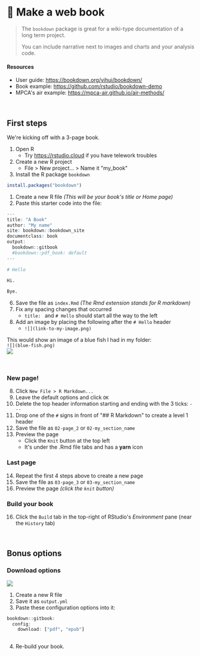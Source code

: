 # :book: Make a web book 

> The `bookdown` package is great for a wiki-type documentation of a long term project.
>
> You can include narrative next to images and charts and your analysis code.

#### Resources

- User guide: https://bookdown.org/yihui/bookdown/
- Book example: https://github.com/rstudio/bookdown-demo
- MPCA's air example: https://mpca-air.github.io/air-methods/  

<br>

## First steps

We're kicking off with a 3-page book. 

1. Open R
    - Try https://rstudio.cloud if you have telework troubles
1. Create a new R project
    - File > New project... > Name it "my_book"
1. Install the R package `bookdown`

```r
install.packages("bookdown")
```

1. Create a new R file _(This will be your book's title or Home page)_
1. Paste this starter code into the file:

```r
---
title: "A Book"
author: "My name"
site: bookdown::bookdown_site
documentclass: book
output:
  bookdown::gitbook
  #bookdown::pdf_book: default
---
  
# Hello
  
Hi.

Bye.

```

6. Save the file as `index.Rmd` _(The Rmd extension stands for R markdown)_
6. Fix any spacing changes that occurred 
    - `title: ` and `# Hello` should start all the way to the left
6. Add an image by placing the following after the `# Hello` header
    - `![](link-to-my-image.png)`
    
This would show an image of a blue fish I had in my folder:   
`![](blue-fish.png)`  
![](https://i.pinimg.com/236x/09/3f/01/093f01c6016cf56b08598bb78604faf0--fish-template-santa-fe.jpg)

<br>

### New page!

8. Click `New File > R Markdown...`
8. Leave the default options and click `OK`
8. Delete the top header information starting and ending with the 3 ticks: `---`
8. Drop one of the `#` signs in front of "## R Markdown" to create a level 1 header
8. Save the file as `02-page_2` or `02-my_section_name`
8. Preview the page
    - Click the `Knit` button at the top left
    - It's under the .Rmd file tabs and has a __yarn__ icon

### Last page

14. Repeat the first 4 steps above to create a new page
14. Save the file as `03-page_3` or `03-my_section_name`
14. Preview the page _(click the `knit` button)_

### Build your book

16. Click the `Build` tab in the top-right of RStudio's _Environment_ pane (near the `History` tab)

<br>

## Bonus options 

### Download options

![](https://bookdown.org/yihui/bookdown/images/gitbook.png)

1. Create a new R file
1. Save it as `output.yml`
1. Paste these configuration options into it:

```r
bookdown::gitbook:
  config:
    download: ["pdf", "epub"]
 
```
4. Re-build your book.

